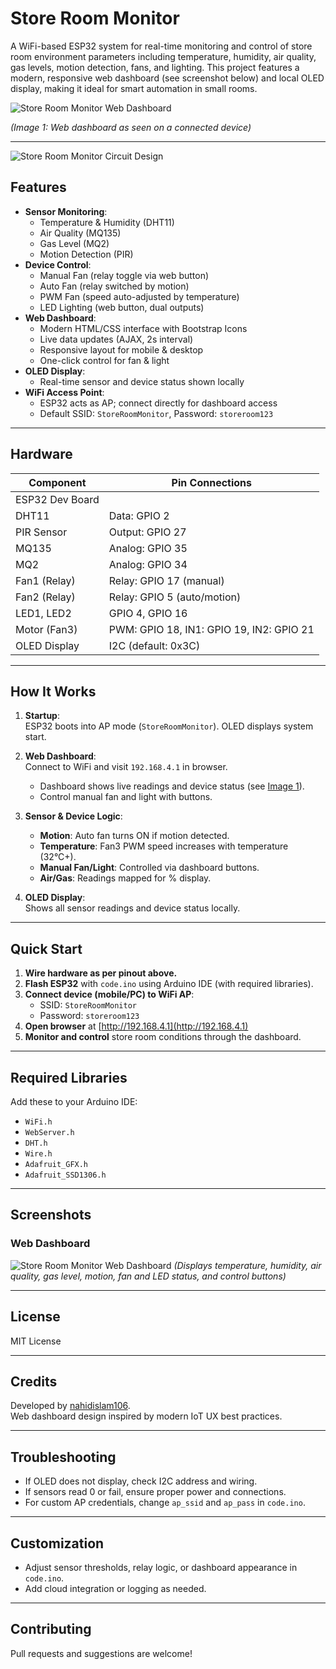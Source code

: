 # Store Room Monitor

A WiFi-based ESP32 system for real-time monitoring and control of store room environment parameters including temperature, humidity, air quality, gas levels, motion detection, fans, and lighting. This project features a modern, responsive web dashboard (see screenshot below) and local OLED display, making it ideal for smart automation in small rooms.

![Store Room Monitor Web Dashboard](assets/webInterface.jpeg)

_(Image 1: Web dashboard as seen on a connected device)_

---
![Store Room Monitor Circuit Design](assets/final.png)
## Features

- **Sensor Monitoring**:  
  - Temperature & Humidity (DHT11)
  - Air Quality (MQ135)
  - Gas Level (MQ2)
  - Motion Detection (PIR)
- **Device Control**:  
  - Manual Fan (relay toggle via web button)
  - Auto Fan (relay switched by motion)
  - PWM Fan (speed auto-adjusted by temperature)
  - LED Lighting (web button, dual outputs)
- **Web Dashboard**:  
  - Modern HTML/CSS interface with Bootstrap Icons
  - Live data updates (AJAX, 2s interval)
  - Responsive layout for mobile & desktop
  - One-click control for fan & light
- **OLED Display**:  
  - Real-time sensor and device status shown locally
- **WiFi Access Point**:  
  - ESP32 acts as AP; connect directly for dashboard access
  - Default SSID: `StoreRoomMonitor`, Password: `storeroom123`

---

## Hardware

| Component        | Pin Connections             |
|------------------|----------------------------|
| ESP32 Dev Board  |                            |
| DHT11            | Data: GPIO 2               |
| PIR Sensor       | Output: GPIO 27            |
| MQ135            | Analog: GPIO 35            |
| MQ2              | Analog: GPIO 34            |
| Fan1 (Relay)     | Relay: GPIO 17 (manual)    |
| Fan2 (Relay)     | Relay: GPIO 5 (auto/motion)|
| LED1, LED2       | GPIO 4, GPIO 16            |
| Motor (Fan3)     | PWM: GPIO 18, IN1: GPIO 19, IN2: GPIO 21 |
| OLED Display     | I2C (default: 0x3C)        |

---

## How It Works

1. **Startup**:  
   ESP32 boots into AP mode (`StoreRoomMonitor`). OLED displays system start.

2. **Web Dashboard**:  
   Connect to WiFi and visit `192.168.4.1` in browser.  
   - Dashboard shows live readings and device status (see [Image 1](#)).
   - Control manual fan and light with buttons.

3. **Sensor & Device Logic**:
   - **Motion**: Auto fan turns ON if motion detected.
   - **Temperature**: Fan3 PWM speed increases with temperature (32°C+).
   - **Manual Fan/Light**: Controlled via dashboard buttons.
   - **Air/Gas**: Readings mapped for % display.

4. **OLED Display**:  
   Shows all sensor readings and device status locally.

---

## Quick Start

1. **Wire hardware as per pinout above.**
2. **Flash ESP32** with `code.ino` using Arduino IDE (with required libraries).
3. **Connect device (mobile/PC) to WiFi AP**:  
   - SSID: `StoreRoomMonitor`
   - Password: `storeroom123`
4. **Open browser** at [http://192.168.4.1](http://192.168.4.1)
5. **Monitor and control** store room conditions through the dashboard.

---

## Required Libraries

Add these to your Arduino IDE:
- `WiFi.h`
- `WebServer.h`
- `DHT.h`
- `Wire.h`
- `Adafruit_GFX.h`
- `Adafruit_SSD1306.h`

---

## Screenshots

### Web Dashboard
![Store Room Monitor Web Dashboard](assets/webInterface.jpeg)
_(Displays temperature, humidity, air quality, gas level, motion, fan and LED status, and control buttons)_

---

## License

MIT License

---

## Credits

Developed by [nahidislam106](https://github.com/nahidislam106).  
Web dashboard design inspired by modern IoT UX best practices.

---

## Troubleshooting

- If OLED does not display, check I2C address and wiring.
- If sensors read 0 or fail, ensure proper power and connections.
- For custom AP credentials, change `ap_ssid` and `ap_pass` in `code.ino`.

---

## Customization

- Adjust sensor thresholds, relay logic, or dashboard appearance in `code.ino`.
- Add cloud integration or logging as needed.

---

## Contributing

Pull requests and suggestions are welcome!
